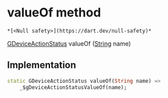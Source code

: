 


# valueOf method




    *[<Null safety>](https://dart.dev/null-safety)*




[GDeviceActionStatus](../../third_party_yonomi_graphql_schema___generated___schema.docs.schema.gql/GDeviceActionStatus-class.md) valueOf
([String](https://api.flutter.dev/flutter/dart-core/String-class.html) name)








## Implementation

```dart
static GDeviceActionStatus valueOf(String name) =>
    _$gDeviceActionStatusValueOf(name);
```







